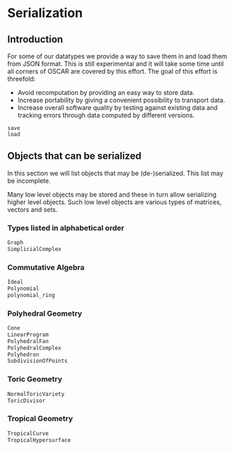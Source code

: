 # Serialization

## Introduction

For some of our datatypes we provide a way to save them in and load them from
JSON format. This is still experimental and it will take some time until all
corners of OSCAR are covered by this effort. The goal of this effort is
threefold:
  - Avoid recomputation by providing an easy way to store data.
  - Increase portability by giving a convenient possibility to transport data.
  - Increase overall software quality by testing against existing data and
    tracking errors through data computed by different versions.

```@docs
save
load
```

## Objects that can be serialized

In this section we will list objects that may be (de-)serialized. This list may
be incomplete.

Many low level objects may be stored and these in turn allow serializing higher
level objects. Such low level objects are various types of matrices, vectors
and sets.

### Types listed in alphabetical order
```julia
Graph
SimplicialComplex
```

### Commutative Algebra
```julia
Ideal
Polynomial
polynomial_ring
```

### Polyhedral Geometry
```julia
Cone
LinearProgram
PolyhedralFan
PolyhedralComplex
Polyhedron
SubdivisionOfPoints
```

### Toric Geometry
```julia
NormalToricVariety
ToricDivisor
```

### Tropical Geometry
```julia
TropicalCurve
TropicalHypersurface
```
